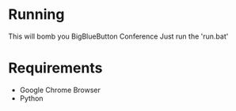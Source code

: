 # Running
This will bomb you BigBlueButton Conference
Just run the 'run.bat' 

# Requirements
- Google Chrome Browser
- Python